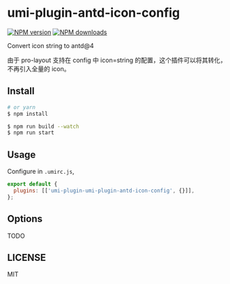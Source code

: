 # umi-plugin-antd-icon-config

[![NPM version](https://img.shields.io/npm/v/umi-plugin-antd-icon-config.svg?style=flat)](https://npmjs.org/package/umi-plugin-antd-icon-config)
[![NPM downloads](http://img.shields.io/npm/dm/umi-plugin-antd-icon-config.svg?style=flat)](https://npmjs.org/package/umi-plugin-antd-icon-config)

Convert icon string to antd@4

由于 pro-layout 支持在 config 中 icon=string 的配置，这个插件可以将其转化，不再引入全量的 icon。

## Install

```bash
# or yarn
$ npm install
```

```bash
$ npm run build --watch
$ npm run start
```

## Usage

Configure in `.umirc.js`,

```js
export default {
  plugins: [['umi-plugin-umi-plugin-antd-icon-config', {}]],
};
```

## Options

TODO

## LICENSE

MIT
